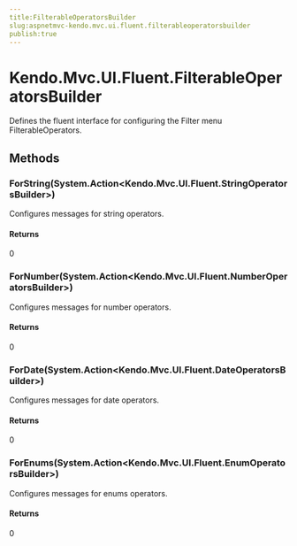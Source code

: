 ```yaml
---
title:FilterableOperatorsBuilder
slug:aspnetmvc-kendo.mvc.ui.fluent.filterableoperatorsbuilder
publish:true
---
```


# Kendo.Mvc.UI.Fluent.FilterableOperatorsBuilder
Defines the fluent interface for configuring the Filter menu FilterableOperators.



## Methods

### ForString(System.Action\<Kendo.Mvc.UI.Fluent.StringOperatorsBuilder\>)
Configures messages for string operators.



#### Returns
0


### ForNumber(System.Action\<Kendo.Mvc.UI.Fluent.NumberOperatorsBuilder\>)
Configures messages for number operators.



#### Returns
0


### ForDate(System.Action\<Kendo.Mvc.UI.Fluent.DateOperatorsBuilder\>)
Configures messages for date operators.



#### Returns
0


### ForEnums(System.Action\<Kendo.Mvc.UI.Fluent.EnumOperatorsBuilder\>)
Configures messages for enums operators.



#### Returns
0



